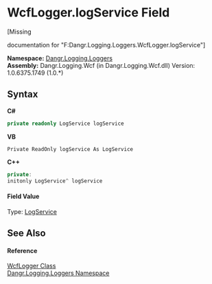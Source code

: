 # WcfLogger.logService Field
 

\[Missing <summary> documentation for "F:Dangr.Logging.Loggers.WcfLogger.logService"\]

**Namespace:**&nbsp;<a href="N_Dangr_Logging_Loggers">Dangr.Logging.Loggers</a><br />**Assembly:**&nbsp;Dangr.Logging.Wcf (in Dangr.Logging.Wcf.dll) Version: 1.0.6375.1749 (1.0.*)

## Syntax

**C#**<br />
``` C#
private readonly LogService logService
```

**VB**<br />
``` VB
Private ReadOnly logService As LogService
```

**C++**<br />
``` C++
private:
initonly LogService^ logService
```


#### Field Value
Type: <a href="T_Dangr_Logging_LogService">LogService</a>

## See Also


#### Reference
<a href="T_Dangr_Logging_Loggers_WcfLogger">WcfLogger Class</a><br /><a href="N_Dangr_Logging_Loggers">Dangr.Logging.Loggers Namespace</a><br />